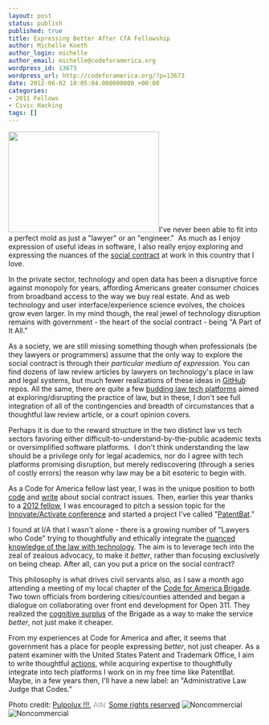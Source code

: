 ```yaml
---
layout: post
status: publish
published: true
title: Expressing Better After CfA Fellowship
author: Michelle Koeth
author_login: michelle
author_email: michelle@codeforamerica.org
wordpress_id: 13673
wordpress_url: http://codeforamerica.org/?p=13673
date: 2012-06-02 10:05:04.000000000 +00:00
categories:
- 2011 Fellows
- Civic Hacking
tags: []
---
```

<a href="http://codeforamerica.org/wp-content/uploads/2012/06/socialcontract.jpg"><img class="alignleft size-medium wp-image-13684" title="socialcontract" src="http://codeforamerica.org/wp-content/uploads/2012/06/socialcontract-300x200.jpg" alt="" width="300" height="200" /></a>I've never been able to fit into a perfect mold as just a "lawyer" or an "engineer."  As much as I enjoy expression of useful ideas in software, I also really enjoy exploring and expressing the nuances of the <a href="http://en.wikipedia.org/wiki/Social_contract">social contract</a> at work in this country that I love.

In the private sector, technology and open data has been a disruptive force against monopoly for years, affording Americans greater consumer choices from broadband access to the way we buy real estate. And as web technology and user interface/experience science evolves, the choices grow even larger. In my mind though, the real jewel of technology disruption remains with government - the heart of the social contract - being "A Part of It All."

As a society, we are still missing something though when professionals (be they lawyers or programmers) assume that the only way to explore the social contract is through their <em>particular medium of expression</em>. You can find dozens of law review articles by lawyers on technology's place in law and legal systems, but much fewer realizations of these ideas in <a href="https://github.com/">GitHub</a> repos. All the same, there are quite a few <a href="http://www.docracy.com/">budding law tech platforms</a> aimed at exploring/disrupting the practice of law, but in these, I don't see full integration of all of the contingencies and breadth of circumstances that a thoughtful law review article, or a court opinion covers.

Perhaps it is due to the reward structure in the two distinct law vs tech sectors favoring either difficult-to-understand-by-the-public academic texts or oversimplified software platforms.  I don't think understanding the law should be a privilege only for legal academics, nor do I agree with tech platforms promising disruption, but merely rediscovering (through a series of costly errors) the reason why law may be a bit esoteric to begin with.

As a Code for America fellow last year, I was in the unique position to both <a href="http://www.snapfresh.org">code</a> and <a href="http://wiki.civiccommons.org/Legal_and_Procurement_Issues_Guide">write</a> about social contract issues. Then, earlier this year thanks to a <a href="http://codeforamerica.org/author/joe/">2012 fellow</a>, I was encouraged to pitch a session topic for the <a href="http://www.innovateactivate.org/">Innovate/Activate conference</a> and started a project I've called "<a href="https://github.com/jerseycoder/USPTO3PS">PatentBat</a>."

I found at I/A that I wasn't alone - there is a growing number of "Lawyers who Code" trying to thoughtfully and ethically integrate the <a href="http://www.lawgives.org/live/">nuanced knowledge of the law with technology</a>. The aim is to leverage tech into the zeal of zealous advocacy, to make it <em>better</em>, rather than focusing exclusively on being cheap. After all, can you put a price on the social contract?

This philosophy is what drives civil servants also, as I saw a month ago attending a meeting of my local chapter of the <a href="http://brigade.codeforamerica.org/">Code for America Brigade</a>. Two town officials from bordering cities/counties attended and began a dialogue on collaborating over front end development for Open 311. They realized the <a href="http://www.ted.com/talks/clay_shirky_how_cognitive_surplus_will_change_the_world.html">cognitive surplus</a> of the Brigade as a way to make the service <em>better</em>, not just make it cheaper.

From my experiences at Code for America and after, it seems that government has a place for people expressing <em>better</em>, not just cheaper. As a patent examiner with the United States Patent and Trademark Office, I aim to write thoughtful <a href="http://www.uspto.gov/trademarks/process/update/oa.jsp">actions</a>, while acquiring expertise to thoughtfully integrate into tech platforms I work on in my free time like PatentBat. Maybe, in a few years then, I'll have a new label: an "Administrative Law Judge that Codes."

Photo credit: <a href="http://www.flickr.com/photos/pulpolux/106067107/in/photostream/">Pulpolux !!!</a>, <a href="http://creativecommons.org/licenses/by-sa/2.0/"><img style="opacity: 0.4; border: 0pt none;" title="Attribution" src="http://upload.wikimedia.org/wikipedia/commons/thumb/3/3c/Cc-by_new.svg/40px-Cc-by_new.svg.png" alt="Attribution" width="14" height="14" border="0" /><img style="border: 0pt none; opacity: 0.4;" title="Non-Commercial" src="http://upload.wikimedia.org/wikipedia/commons/thumb/d/db/Cc-nc.svg/40px-Cc-nc.svg.png" alt="Non-Commercial" width="13" height="13" border="0" /></a> <a href="http://creativecommons.org/licenses/by-nc/2.0/">Some rights reserved</a> <img id="yui_3_5_0_3_1338486931106_987" title="Noncommercial" src="http://l.yimg.com/g/images/spaceout.gif" alt="Noncommercial" border="0" /><img id="yui_3_5_0_3_1338486931106_987" title="Noncommercial" src="http://l.yimg.com/g/images/spaceout.gif" alt="Noncommercial" border="0" />
